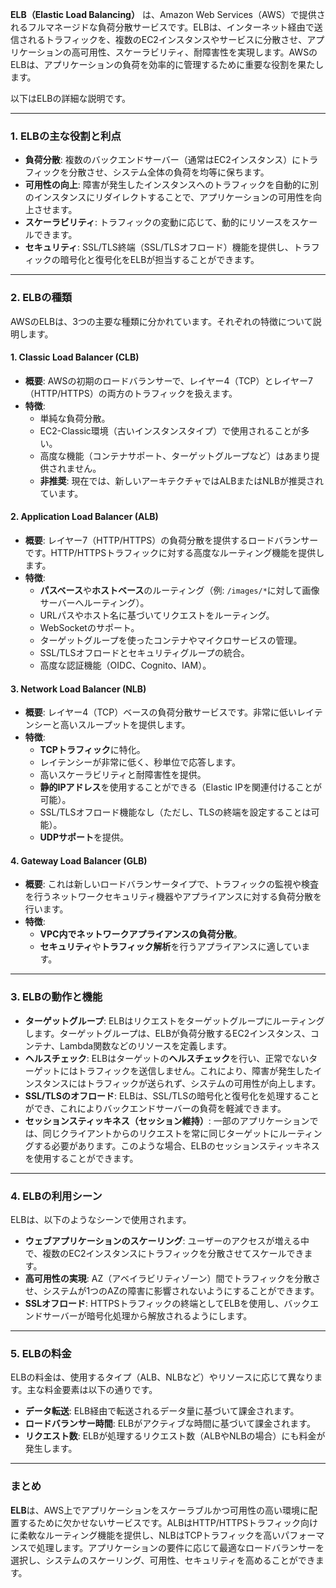 **ELB（Elastic Load Balancing）** は、Amazon Web Services（AWS）で提供されるフルマネージドな負荷分散サービスです。ELBは、インターネット経由で送信されるトラフィックを、複数のEC2インスタンスやサービスに分散させ、アプリケーションの高可用性、スケーラビリティ、耐障害性を実現します。AWSのELBは、アプリケーションの負荷を効率的に管理するために重要な役割を果たします。

以下はELBの詳細な説明です。

---

### 1. **ELBの主な役割と利点**
- **負荷分散**: 複数のバックエンドサーバー（通常はEC2インスタンス）にトラフィックを分散させ、システム全体の負荷を均等に保ちます。
- **可用性の向上**: 障害が発生したインスタンスへのトラフィックを自動的に別のインスタンスにリダイレクトすることで、アプリケーションの可用性を向上させます。
- **スケーラビリティ**: トラフィックの変動に応じて、動的にリソースをスケールできます。
- **セキュリティ**: SSL/TLS終端（SSL/TLSオフロード）機能を提供し、トラフィックの暗号化と復号化をELBが担当することができます。

---

### 2. **ELBの種類**
AWSのELBは、3つの主要な種類に分かれています。それぞれの特徴について説明します。

#### 1. **Classic Load Balancer (CLB)**
- **概要**: AWSの初期のロードバランサーで、レイヤー4（TCP）とレイヤー7（HTTP/HTTPS）の両方のトラフィックを扱えます。
- **特徴**:
  - 単純な負荷分散。
  - EC2-Classic環境（古いインスタンスタイプ）で使用されることが多い。
  - 高度な機能（コンテナサポート、ターゲットグループなど）はあまり提供されません。
  - **非推奨**: 現在では、新しいアーキテクチャではALBまたはNLBが推奨されています。

#### 2. **Application Load Balancer (ALB)**
- **概要**: レイヤー7（HTTP/HTTPS）の負荷分散を提供するロードバランサーです。HTTP/HTTPSトラフィックに対する高度なルーティング機能を提供します。
- **特徴**:
  - **パスベース**や**ホストベース**のルーティング（例: `/images/*`に対して画像サーバーへルーティング）。
  - URLパスやホスト名に基づいてリクエストをルーティング。
  - WebSocketのサポート。
  - ターゲットグループを使ったコンテナやマイクロサービスの管理。
  - SSL/TLSオフロードとセキュリティグループの統合。
  - 高度な認証機能（OIDC、Cognito、IAM）。

#### 3. **Network Load Balancer (NLB)**
- **概要**: レイヤー4（TCP）ベースの負荷分散サービスです。非常に低いレイテンシーと高いスループットを提供します。
- **特徴**:
  - **TCPトラフィック**に特化。
  - レイテンシーが非常に低く、秒単位で応答します。
  - 高いスケーラビリティと耐障害性を提供。
  - **静的IPアドレス**を使用することができる（Elastic IPを関連付けることが可能）。
  - SSL/TLSオフロード機能なし（ただし、TLSの終端を設定することは可能）。
  - **UDPサポート**を提供。
  
#### 4. **Gateway Load Balancer (GLB)**
- **概要**: これは新しいロードバランサータイプで、トラフィックの監視や検査を行うネットワークセキュリティ機器やアプライアンスに対する負荷分散を行います。
- **特徴**:
  - **VPC内でネットワークアプライアンスの負荷分散**。
  - **セキュリティ**や**トラフィック解析**を行うアプライアンスに適しています。

---

### 3. **ELBの動作と機能**
- **ターゲットグループ**: ELBはリクエストをターゲットグループにルーティングします。ターゲットグループは、ELBが負荷分散するEC2インスタンス、コンテナ、Lambda関数などのリソースを定義します。
- **ヘルスチェック**: ELBはターゲットの**ヘルスチェック**を行い、正常でないターゲットにはトラフィックを送信しません。これにより、障害が発生したインスタンスにはトラフィックが送られず、システムの可用性が向上します。
- **SSL/TLSのオフロード**: ELBは、SSL/TLSの暗号化と復号化を処理することができ、これによりバックエンドサーバーの負荷を軽減できます。
- **セッションスティッキネス（セッション維持）**: 一部のアプリケーションでは、同じクライアントからのリクエストを常に同じターゲットにルーティングする必要があります。このような場合、ELBのセッションスティッキネスを使用することができます。

---

### 4. **ELBの利用シーン**
ELBは、以下のようなシーンで使用されます。

- **ウェブアプリケーションのスケーリング**: ユーザーのアクセスが増える中で、複数のEC2インスタンスにトラフィックを分散させてスケールできます。
- **高可用性の実現**: AZ（アベイラビリティゾーン）間でトラフィックを分散させ、システムが1つのAZの障害に影響されないようにすることができます。
- **SSLオフロード**: HTTPSトラフィックの終端としてELBを使用し、バックエンドサーバーが暗号化処理から解放されるようにします。

---

### 5. **ELBの料金**
ELBの料金は、使用するタイプ（ALB、NLBなど）やリソースに応じて異なります。主な料金要素は以下の通りです。

- **データ転送**: ELB経由で転送されるデータ量に基づいて課金されます。
- **ロードバランサー時間**: ELBがアクティブな時間に基づいて課金されます。
- **リクエスト数**: ELBが処理するリクエスト数（ALBやNLBの場合）にも料金が発生します。

---

### まとめ
**ELB**は、AWS上でアプリケーションをスケーラブルかつ可用性の高い環境に配置するために欠かせないサービスです。ALBはHTTP/HTTPSトラフィック向けに柔軟なルーティング機能を提供し、NLBはTCPトラフィックを高いパフォーマンスで処理します。アプリケーションの要件に応じて最適なロードバランサーを選択し、システムのスケーリング、可用性、セキュリティを高めることができます。
